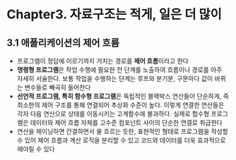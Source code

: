 # Chapter3. 자료구조는 적게, 일은 더 많이

## **3.1 애플리케이션의 제어 흐름**

- 프로그램이 정답에 이르기까지 거치는 경로를 **제어 흐름**이라고 한다
- **명령형 프로그램**은 작업 수행에 필요한 전 단계를 노출하여 흐름이나 경로를 아주 자세히 서술한다. 보통 작업을 수행하는 단계는 루프와 분기문, 구문마다 값이 바뀌는 변수들로 빼곡히 들어찬다
- **선언적 프로그램, 특히 함수형 프로그램**은 독립적인 블랙박스 연산들이 단순하게, 즉 최소한의 제어 구조를 통해 연결되어 추상화 수준이 높다. 이렇게 연결한 연산들은 각자 다음 연산으로 상태를 이동시키는 고계함수에 불과하다. 실제로 함수형 프로그램은 데이터와 제어 흐름 자체를 고수준 컴포넌트 사이의 단순한 연결로 취급한다
- 연산을 체이닝하면 간결하면서 물 흐르는 듯한, 표현적인 형태로 프로그램을 작성할 수 있어 제어 흐름과 계산 로직을 분리할 수 있고 코드와 데이터를 더욱 효과적으로 헤아릴 수 있다
